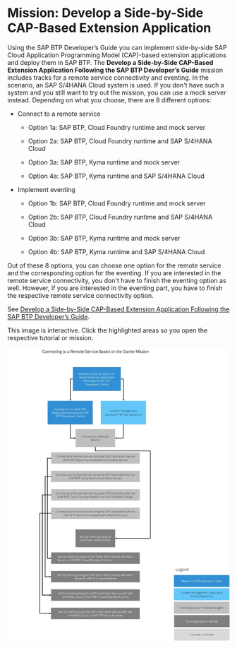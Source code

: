 <!-- loio2289e25a0e494f03867c195454b6eaea -->

# Mission: Develop a Side-by-Side CAP-Based Extension Application

Using the SAP BTP Developer’s Guide you can implement side-by-side SAP Cloud Application Programming Model \(CAP\)-based extension applications and deploy them in SAP BTP. The **Develop a Side-by-Side CAP-Based Extension Application Following the SAP BTP Developer’s Guide** mission includes tracks for a remote service connectivity and eventing. In the scenario, an SAP S/4HANA Cloud system is used. If you don't have such a system and you still want to try out the mission, you can use a mock server instead. Depending on what you choose, there are 8 different options:

-   Connect to a remote service

    -   Option 1a: SAP BTP, Cloud Foundry runtime and mock server

    -   Option 2a: SAP BTP, Cloud Foundry runtime and SAP S/4HANA Cloud

    -   Option 3a: SAP BTP, Kyma runtime and mock server

    -   Option 4a: SAP BTP, Kyma runtime and SAP S/4HANA Cloud


-   Implement eventing

    -   Option 1b: SAP BTP, Cloud Foundry runtime and mock server

    -   Option 2b: SAP BTP, Cloud Foundry runtime and SAP S/4HANA Cloud

    -   Option 3b: SAP BTP, Kyma runtime and mock server

    -   Option 4b: SAP BTP, Kyma runtime and SAP S/4HANA Cloud



Out of these 8 options, you can choose one option for the remote service and the corresponding option for the eventing. If you are interested in the remote service connectivity, you don't have to finish the eventing option as well. However, if you are interested in the eventing part, you have to finish the respective remote service connectivity option.

See [Develop a Side-by-Side CAP-Based Extension Application Following the SAP BTP Developer’s Guide](https://discovery-center.cloud.sap/protected/index.html#/missiondetail/4426/4712/).



This image is interactive. Click the highlighted areas so you open the respective tutorial or mission.

![A flowchart illustrating various pathways for connecting to a remote service and setting up eventing within SAP BTP, encompassing different development approaches, runtime environments (Cloud Foundry, Kyma), and integrations with SAP Destination and Event Mesh services.](images/Connect_to_a_Remote_Service_Based_on_the_Starter_Mission_82400ab.png)